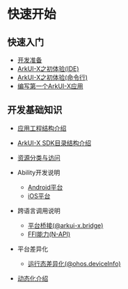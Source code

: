 # 快速开始

## 快速入门

- [开发准备](start-overview.md)
- [ArkUI-X之初体验(IDE)](start-with-deveco-studio.md)
- [ArkUI-X之初体验(命令行)](start-with-ace-tools.md)
- [编写第一个ArkUI-X应用](start-with-ets-stage.md)

## 开发基础知识

- [应用工程结构介绍](package-structure-guide.md)
- [ArkUI-X SDK目录结构介绍](sdk-structure-guide.md)
- [资源分类与访问](resource-categories-and-access.md)

- Ability开发说明
  - [Android平台](start-with-ability-on-android.md)
  - [iOS平台](start-with-ability-on-ios.md)

- 跨语言调用说明
  - [平台桥接(@arkui-x.bridge)](platform-bridge-introduction.md)
  - [FFI能力(N-API)](ffi-napi-introduction.md)

- 平台差异化
  - [运行态差异化(@ohos.deviceInfo)](platform-different-introduction.md)

- [动态化介绍](dynamic-introduction.md)

  